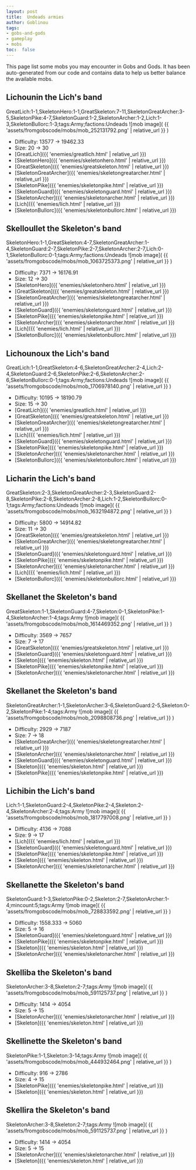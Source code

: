 ```yaml
---
layout: post
title:  Undeads armies
author: Goblinou
tags:
- gobs-and-gods
- gameplay
- mobs
toc:  false
---
```


This page list some mobs you may encounter in Gobs and Gods. It has been auto-generated from our code and contains data to help us better balance the available mobs. 

## Lichounin the Lich's band
GreatLich:1-1,SkeletonHero:1-1,GreatSkeleton:7-11,SkeletonGreatArcher:3-5,SkeletonPike:4-7,SkeletonGuard:1-2,SkeletonArcher:1-2,Lich:1-3,SkeletonBullorc:1-3;tags:Army;factions:Undeads
![mob image]( {{ 'assets/fromgobscode/mobs/mob_252131792.png' | relative_url }} )
- Difficulty: 13577 -> 19462.33
- Size: 20 -> 30
- [GreatLich]({{ 'enemies/greatlich.html' | relative_url }})
- [SkeletonHero]({{ 'enemies/skeletonhero.html' | relative_url }})
- [GreatSkeleton]({{ 'enemies/greatskeleton.html' | relative_url }})
- [SkeletonGreatArcher]({{ 'enemies/skeletongreatarcher.html' | relative_url }})
- [SkeletonPike]({{ 'enemies/skeletonpike.html' | relative_url }})
- [SkeletonGuard]({{ 'enemies/skeletonguard.html' | relative_url }})
- [SkeletonArcher]({{ 'enemies/skeletonarcher.html' | relative_url }})
- [Lich]({{ 'enemies/lich.html' | relative_url }})
- [SkeletonBullorc]({{ 'enemies/skeletonbullorc.html' | relative_url }})


## Skelloullet the Skeleton's band
SkeletonHero:1-1,GreatSkeleton:4-7,SkeletonGreatArcher:1-4,SkeletonGuard:2-7,SkeletonPike:2-7,SkeletonArcher:2-7,Lich:0-1,SkeletonBullorc:0-1;tags:Army;factions:Undeads
![mob image]( {{ 'assets/fromgobscode/mobs/mob_1063725373.png' | relative_url }} )
- Difficulty: 7371 -> 16176.91
- Size: 12 -> 30
- [SkeletonHero]({{ 'enemies/skeletonhero.html' | relative_url }})
- [GreatSkeleton]({{ 'enemies/greatskeleton.html' | relative_url }})
- [SkeletonGreatArcher]({{ 'enemies/skeletongreatarcher.html' | relative_url }})
- [SkeletonGuard]({{ 'enemies/skeletonguard.html' | relative_url }})
- [SkeletonPike]({{ 'enemies/skeletonpike.html' | relative_url }})
- [SkeletonArcher]({{ 'enemies/skeletonarcher.html' | relative_url }})
- [Lich]({{ 'enemies/lich.html' | relative_url }})
- [SkeletonBullorc]({{ 'enemies/skeletonbullorc.html' | relative_url }})


## Lichounoux the Lich's band
GreatLich:1-1,GreatSkeleton:4-6,SkeletonGreatArcher:2-4,Lich:2-4,SkeletonGuard:2-6,SkeletonPike:2-6,SkeletonArcher:2-6,SkeletonBullorc:0-1;tags:Army;factions:Undeads
![mob image]( {{ 'assets/fromgobscode/mobs/mob_1706978140.png' | relative_url }} )
- Difficulty: 10195 -> 18190.79
- Size: 15 -> 30
- [GreatLich]({{ 'enemies/greatlich.html' | relative_url }})
- [GreatSkeleton]({{ 'enemies/greatskeleton.html' | relative_url }})
- [SkeletonGreatArcher]({{ 'enemies/skeletongreatarcher.html' | relative_url }})
- [Lich]({{ 'enemies/lich.html' | relative_url }})
- [SkeletonGuard]({{ 'enemies/skeletonguard.html' | relative_url }})
- [SkeletonPike]({{ 'enemies/skeletonpike.html' | relative_url }})
- [SkeletonArcher]({{ 'enemies/skeletonarcher.html' | relative_url }})
- [SkeletonBullorc]({{ 'enemies/skeletonbullorc.html' | relative_url }})


## Licharin the Lich's band
GreatSkeleton:2-3,SkeletonGreatArcher:2-3,SkeletonGuard:2-8,SkeletonPike:2-8,SkeletonArcher:2-8,Lich:1-2,SkeletonBullorc:0-1;tags:Army;factions:Undeads
![mob image]( {{ 'assets/fromgobscode/mobs/mob_1632194872.png' | relative_url }} )
- Difficulty: 5800 -> 14914.82
- Size: 11 -> 30
- [GreatSkeleton]({{ 'enemies/greatskeleton.html' | relative_url }})
- [SkeletonGreatArcher]({{ 'enemies/skeletongreatarcher.html' | relative_url }})
- [SkeletonGuard]({{ 'enemies/skeletonguard.html' | relative_url }})
- [SkeletonPike]({{ 'enemies/skeletonpike.html' | relative_url }})
- [SkeletonArcher]({{ 'enemies/skeletonarcher.html' | relative_url }})
- [Lich]({{ 'enemies/lich.html' | relative_url }})
- [SkeletonBullorc]({{ 'enemies/skeletonbullorc.html' | relative_url }})


## Skellanet the Skeleton's band
GreatSkeleton:1-1,SkeletonGuard:4-7,Skeleton:0-1,SkeletonPike:1-4,SkeletonArcher:1-4;tags:Army
![mob image]( {{ 'assets/fromgobscode/mobs/mob_1614469352.png' | relative_url }} )
- Difficulty: 3569 -> 7657
- Size: 7 -> 17
- [GreatSkeleton]({{ 'enemies/greatskeleton.html' | relative_url }})
- [SkeletonGuard]({{ 'enemies/skeletonguard.html' | relative_url }})
- [Skeleton]({{ 'enemies/skeleton.html' | relative_url }})
- [SkeletonPike]({{ 'enemies/skeletonpike.html' | relative_url }})
- [SkeletonArcher]({{ 'enemies/skeletonarcher.html' | relative_url }})


## Skellanet the Skeleton's band
SkeletonGreatArcher:1-1,SkeletonArcher:3-6,SkeletonGuard:2-5,Skeleton:0-2,SkeletonPike:1-4;tags:Army
![mob image]( {{ 'assets/fromgobscode/mobs/mob_2098808736.png' | relative_url }} )
- Difficulty: 2929 -> 7187
- Size: 7 -> 18
- [SkeletonGreatArcher]({{ 'enemies/skeletongreatarcher.html' | relative_url }})
- [SkeletonArcher]({{ 'enemies/skeletonarcher.html' | relative_url }})
- [SkeletonGuard]({{ 'enemies/skeletonguard.html' | relative_url }})
- [Skeleton]({{ 'enemies/skeleton.html' | relative_url }})
- [SkeletonPike]({{ 'enemies/skeletonpike.html' | relative_url }})


## Lichibin the Lich's band
Lich:1-1,SkeletonGuard:2-4,SkeletonPike:2-4,Skeleton:2-4,SkeletonArcher:2-4;tags:Army
![mob image]( {{ 'assets/fromgobscode/mobs/mob_1817797008.png' | relative_url }} )
- Difficulty: 4136 -> 7088
- Size: 9 -> 17
- [Lich]({{ 'enemies/lich.html' | relative_url }})
- [SkeletonGuard]({{ 'enemies/skeletonguard.html' | relative_url }})
- [SkeletonPike]({{ 'enemies/skeletonpike.html' | relative_url }})
- [Skeleton]({{ 'enemies/skeleton.html' | relative_url }})
- [SkeletonArcher]({{ 'enemies/skeletonarcher.html' | relative_url }})


## Skellanette the Skeleton's band
SkeletonGuard:1-3,SkeletonPike:0-2,Skeleton:2-7,SkeletonArcher:1-4;mincount:5;tags:Army
![mob image]( {{ 'assets/fromgobscode/mobs/mob_728833592.png' | relative_url }} )
- Difficulty: 1558.333 -> 5060
- Size: 5 -> 16
- [SkeletonGuard]({{ 'enemies/skeletonguard.html' | relative_url }})
- [SkeletonPike]({{ 'enemies/skeletonpike.html' | relative_url }})
- [Skeleton]({{ 'enemies/skeleton.html' | relative_url }})
- [SkeletonArcher]({{ 'enemies/skeletonarcher.html' | relative_url }})


## Skelliba the Skeleton's band
SkeletonArcher:3-8,Skeleton:2-7;tags:Army
![mob image]( {{ 'assets/fromgobscode/mobs/mob_591125737.png' | relative_url }} )
- Difficulty: 1414 -> 4054
- Size: 5 -> 15
- [SkeletonArcher]({{ 'enemies/skeletonarcher.html' | relative_url }})
- [Skeleton]({{ 'enemies/skeleton.html' | relative_url }})


## Skellinette the Skeleton's band
SkeletonPike:1-1,Skeleton:3-14;tags:Army
![mob image]( {{ 'assets/fromgobscode/mobs/mob_444932464.png' | relative_url }} )
- Difficulty: 916 -> 2786
- Size: 4 -> 15
- [SkeletonPike]({{ 'enemies/skeletonpike.html' | relative_url }})
- [Skeleton]({{ 'enemies/skeleton.html' | relative_url }})


## Skellira the Skeleton's band
SkeletonArcher:3-8,Skeleton:2-7;tags:Army
![mob image]( {{ 'assets/fromgobscode/mobs/mob_591125737.png' | relative_url }} )
- Difficulty: 1414 -> 4054
- Size: 5 -> 15
- [SkeletonArcher]({{ 'enemies/skeletonarcher.html' | relative_url }})
- [Skeleton]({{ 'enemies/skeleton.html' | relative_url }})

